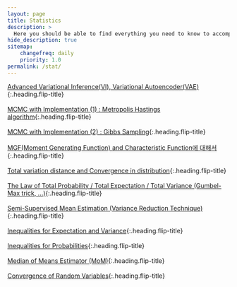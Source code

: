 ```yaml
---
layout: page
title: Statistics
description: >
  Here you should be able to find everything you need to know to accomplish the most common tasks when blogging with Hydejack.
hide_description: true
sitemap:
    changefreq: daily
    priority: 1.0
permalink: /stat/
---
```


[Advanced Variational Inference(VI), Variational Autoencoder(VAE)]{:.heading.flip-title} \
\
[MCMC with Implementation (1) : Metropolis Hastings algorithm]{:.heading.flip-title} \
\
[MCMC with Implementation (2) : Gibbs Sampling]{:.heading.flip-title} \
\
[MGF(Moment Generating Function) and Characteristic Function에 대해서]{:.heading.flip-title} \
\
[Total variation distance and Convergence in distribution]{:.heading.flip-title}\
\
[The Law of Total Probability / Total Expectation / Total Variance (Gumbel-Max trick, ...)]{:.heading.flip-title} \
\
[Semi-Supervised Mean Estimation (Variance Reduction Technique)]{:.heading.flip-title}\
\
[Inequalities for Expectation and Variance]{:.heading.flip-title}\
\
[Inequalities for Probabilities]{:.heading.flip-title}\
\
[Median of Means Estimator (MoM)]{:.heading.flip-title}\
\
[Convergence of Random Variables]{:.heading.flip-title}

[Advanced Variational Inference(VI), Variational Autoencoder(VAE)]: /stat/2024-03-02-vi
[MCMC with Implementation (1) : Metropolis Hastings algorithm]: /stat/2024-03-04-mcmc
[MCMC with Implementation (2) : Gibbs Sampling]: /stat/2024-03-06-gibbs
[MGF(Moment Generating Function) and Characteristic Function에 대해서]: /stat/2024-04-12-MGF
[Total variation distance and Convergence in distribution]: /stat/2024-04-14-dTV
[The Law of Total Probability / Total Expectation / Total Variance (Gumbel-Max trick, ...)]: /stat/2024-04-14-lawtotal
[Semi-Supervised Mean Estimation (Variance Reduction Technique)]: /stat/2024-04-16-SSmean
[Inequalities for Expectation and Variance]: /stat/2024-04-16-ineq1
[Inequalities for Probabilities]: /stat/2024-04-18-ineq2
[Median of Means Estimator (MoM)]: /stat/2024-04-19-MoM
[Convergence of Random Variables]: /stat/2024-04-19-converge